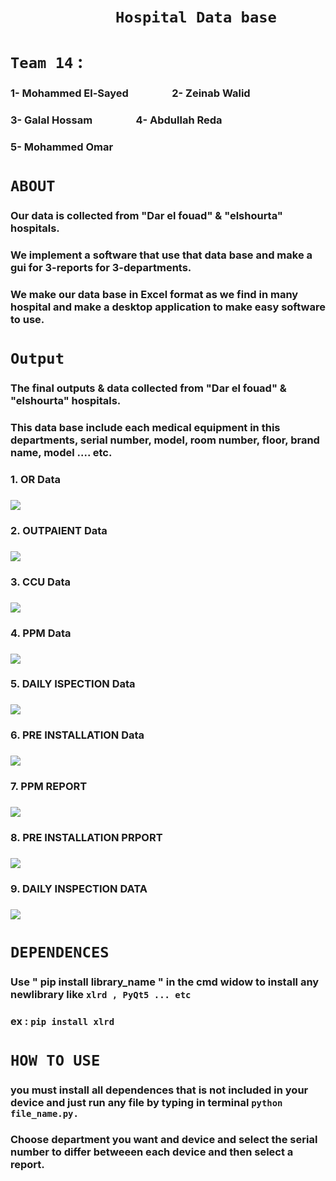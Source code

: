 # &emsp;&emsp;&emsp;&emsp;&emsp;&emsp;**`Hospital Data base`**
# **`Team 14`** :
### 1- Mohammed El-Sayed &emsp;&emsp;&emsp;&emsp;2- Zeinab Walid
### 3- Galal Hossam  &emsp;&emsp;&emsp;&emsp;4- Abdullah Reda
### 5- Mohammed Omar 

# **`ABOUT`**

### Our data is collected from "Dar el fouad" & "elshourta" hospitals.
### We implement a software that use that data base and make a gui for 3-reports for 3-departments. 
### We make our data base in Excel format as we find in many hospital and make a desktop application to make easy software to use.


# **`Output`**
### The final outputs & data collected from "Dar el fouad" & "elshourta" hospitals. 
### This data base include each medical equipment in this departments, serial number, model, room number, floor, brand name, model .... etc.
### 1. OR Data 
###
![](Results/OR_data.PNG)
### 2. OUTPAIENT Data 
###
![](Results/Out_Patient_data.PNG)
### 3. CCU Data 
###
![](Results/CCU_data.PNG)
### 4. PPM Data 
###
![](Results/PPM_data.PNG)
### 5. DAILY ISPECTION Data 
###
![](Results/Daily_inspection_data.PNG)
### 6. PRE INSTALLATION Data 
###
![](Results/pre_installtion_data.PNG)
### 7. PPM REPORT
###
![](Results/PPM_Report.PNG)
### 8. PRE INSTALLATION PRPORT
###
![](Results/Pre_installation_report.PNG)
### 9. DAILY INSPECTION DATA  
###
![](Results/Daily_ispection_report.PNG)



# **`DEPENDENCES`**
### Use " pip install library_name " in the cmd widow to install any newlibrary like `xlrd , PyQt5 ... etc `
### ex : `pip install xlrd ` 
 
# **`HOW TO USE`**
### you must install all dependences that is not included in your device and just run any file by typing in terminal `python file_name.py.`
### Choose department you want and device and select the serial number to differ betweeen each device and then select a report.




